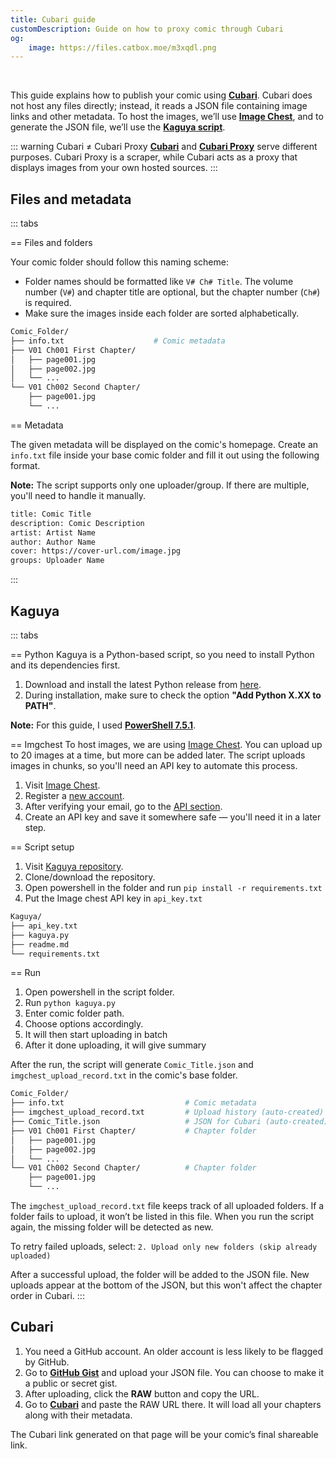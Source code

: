 ```yaml
---
title: Cubari guide
customDescription: Guide on how to proxy comic through Cubari
og:
    image: https://files.catbox.moe/m3xqdl.png
---
```


<GradientCard title="Cubari guide" description="Guide on how to proxy comic through Cubari." theme="turquoise" variant="thin"/>

<br>

This guide explains how to publish your comic using [**Cubari**](https://cubari.moe/). Cubari does not host any files directly; instead, it reads a JSON file containing image links and other metadata. To host the images, we’ll use [**Image Chest**](https://imgchest.com/), and to generate the JSON file, we’ll use the [**Kaguya script**](https://github.com/wotakumoe/kaguya).

::: warning Cubari ≠ Cubari Proxy
[**Cubari**](https://cubari.moe/) and [**Cubari Proxy**](https://proxy.cubari.moe/) serve different purposes. Cubari Proxy is a scraper, while Cubari acts as a proxy that displays images from your own hosted sources.
:::

## Files and metadata

::: tabs

== Files and folders

Your comic folder should follow this naming scheme:  
- Folder names should be formatted like `V# Ch# Title`. The volume number (`V#`) and chapter title are optional, but the chapter number (`Ch#`) is required.  
- Make sure the images inside each folder are sorted alphabetically.

```bash
Comic_Folder/
├── info.txt                    # Comic metadata                     
├── V01 Ch001 First Chapter/          
│   ├── page001.jpg
│   ├── page002.jpg
│   └── ...
└── V01 Ch002 Second Chapter/
    ├── page001.jpg
    └── ...
```

== Metadata

The given metadata will be displayed on the comic's homepage. Create an `info.txt` file inside your base comic folder and fill it out using the following format.  

**Note:** The script supports only one uploader/group. If there are multiple, you'll need to handle it manually.

```bash
title: Comic Title
description: Comic Description
artist: Artist Name
author: Author Name
cover: https://cover-url.com/image.jpg
groups: Uploader Name
```

:::

## Kaguya

::: tabs

== Python
Kaguya is a Python-based script, so you need to install Python and its dependencies first.

1. Download and install the latest Python release from [here](https://www.python.org/downloads/).
2. During installation, make sure to check the option **"Add Python X.XX to PATH"**.

**Note:** For this guide, I used [**PowerShell 7.5.1**](https://github.com/PowerShell/PowerShell).

== Imgchest
To host images, we are using [Image Chest](https://imgchest.com/). You can upload up to 20 images at a time, but more can be added later. The script uploads images in chunks, so you'll need an API key to automate this process.

1. Visit [Image Chest](https://imgchest.com/).
2. Register a [new account](https://imgchest.com/register).
3. After verifying your email, go to the [API section](https://imgchest.com/profile/api).
4. Create an API key and save it somewhere safe — you'll need it in a later step.

== Script setup
1. Visit [Kaguya repository](https://github.com/wotakumoe/kaguya).
2. Clone/download the repository.
3. Open powershell in the folder and run `pip install -r requirements.txt`
4. Put the Image chest API key in `api_key.txt`

```bash
Kaguya/
├── api_key.txt  
├── kaguya.py
├── readme.md                                 
└── requirements.txt
```

== Run
1. Open powershell in the script folder.
2. Run `python kaguya.py`
3. Enter comic folder path.
4. Choose options accordingly.
5. It will then start uploading in batch
6. After it done uploading, it will give summary

After the run, the script will generate `Comic_Title.json` and `imgchest_upload_record.txt` in the comic's base folder.

```bash
Comic_Folder/
├── info.txt                           # Comic metadata
├── imgchest_upload_record.txt         # Upload history (auto-created)
├── Comic_Title.json                   # JSON for Cubari (auto-created)
├── V01 Ch001 First Chapter/           # Chapter folder
│   ├── page001.jpg
│   ├── page002.jpg
│   └── ...
└── V01 Ch002 Second Chapter/          # Chapter folder
    ├── page001.jpg
    └── ...
```

The `imgchest_upload_record.txt` file keeps track of all uploaded folders. If a folder fails to upload, it won’t be listed in this file. When you run the script again, the missing folder will be detected as new.

To retry failed uploads, select: `2. Upload only new folders (skip already uploaded)`

After a successful upload, the folder will be added to the JSON file. New uploads appear at the bottom of the JSON, but this won't affect the chapter order in Cubari.
:::

## Cubari
1. You need a GitHub account. An older account is less likely to be flagged by GitHub.
2. Go to [**GitHub Gist**](https://gist.github.com/) and upload your JSON file. You can choose to make it a public or secret gist.
3. After uploading, click the **RAW** button and copy the URL.
4. Go to [**Cubari**](https://cubari.moe/) and paste the RAW URL there. It will load all your chapters along with their metadata.

The Cubari link generated on that page will be your comic’s final shareable link.